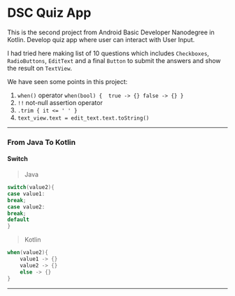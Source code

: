 # DSC Quiz App

This is the second project from Android Basic Developer Nanodegree in Kotlin. 
Develop quiz app where user can interact with User Input.

I had tried here making list of 10 questions which includes `Checkboxes`, `RadioButtons`, `EditText` and a final `Button` to submit the answers and show the result on `TextView`.

We have seen some points in this project:
1. `when()` operator
`when(bool) { 
    true -> {}
    false -> {}
}`
2. `!!` not-null assertion operator 
3. `.trim { it <= ' ' }`
4. `text_view.text = edit_text.text.toString()`

---

### From Java To Kotlin
#### Switch 
> Java

```java
switch(value2){
case value1:
break;
case value2:
break;
default
}
```

> Kotlin

```kotlin
when(value2){
    value1 -> {}
    value2 -> {}
    else -> {}
}
```
---
